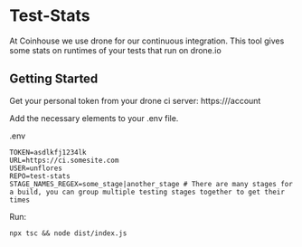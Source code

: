 # Test-Stats

At Coinhouse we use drone for our continuous integration. This tool gives some stats on runtimes of your tests that run on drone.io

## Getting Started

Get your personal token from your drone ci server: https://<URL>/account

Add the necessary elements to your .env file.

.env
```
TOKEN=asdlkfj1234lk
URL=https://ci.somesite.com
USER=unflores
REPO=test-stats
STAGE_NAMES_REGEX=some_stage|another_stage # There are many stages for a build, you can group multiple testing stages together to get their times
```

Run:
```
npx tsc && node dist/index.js
```
